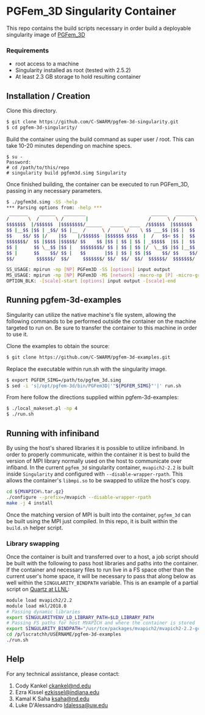 # PGFem_3D Singularity Container

This repo contains the build scripts necessary in order build a deployable singularity image of [PGFem_3D](https://github.com/C-SWARM/pgfem-3d)

### Requirements

  - root access to a machine
  - Singularity installed as root (tested with 2.5.2)
  - At least 2.3 GB storage to hold resulting container

## Installation / Creation

Clone this directory.
```bash 
$ git clone https://github.com/C-SWARM/pgfem-3d-singularity.git
$ cd pgfem-3d-singularity/
```
Build the container using the build command as super user / root. This can take 10-20 minutes depending on machine specs.
```console
$ su -
Password:
# cd /path/to/this/repo
# singularity build pgfem3d.simg Singularity
```
Once finished building, the container can be executed to run PGFem_3D, passing in any necessary parameters.
```bash
$ ./pgfem3d.simg -SS -help
*** Parsing options from: -help ***
 _______    ______   ________                        ______   _______  
/       \  /      \ /        |                      /      \ /       \ 
$$$$$$$  |/$$$$$$  |$$$$$$$$/______   _____  ____  /$$$$$$  |$$$$$$$  |
$$ |__$$ |$$ | _$$/ $$ |__  /      \ /     \/    \ $$ ___$$ |$$ |  $$ |
$$    $$/ $$ |/    |$$    |/$$$$$$  |$$$$$$ $$$$  |  /   $$< $$ |  $$ |
$$$$$$$/  $$ |$$$$ |$$$$$/ $$    $$ |$$ | $$ | $$ | _$$$$$  |$$ |  $$ |
$$ |      $$ \__$$ |$$ |   $$$$$$$$/ $$ | $$ | $$ |/  \__$$ |$$ |__$$ |
$$ |      $$    $$/ $$ |   $$       |$$ | $$ | $$ |$$    $$/ $$    $$/ 
$$/        $$$$$$/  $$/     $$$$$$$/ $$/  $$/  $$/  $$$$$$/  $$$$$$$/  

SS_USAGE: mpirun -np [NP] PGFem3D -SS [options] input output
MS_USAGE: mpirun -np [NP] PGFem3D -MS [network] -macro-np [P] -micro-group-size [S] [macro OPTION_BLK] [micro OPTION_BLK]
OPTION_BLK: -[scale]-start [options] input output -[scale]-end
```

## Running pgfem-3d-examples

Singularity can utilize the native machine's file system, allowing the following commands to be performed outside the container
on the machine targeted to run on. Be sure to transfer the container to this machine in order to use it.


Clone the examples to obtain the source:
```bash
$ git clone https://github.com/C-SWARM/pgfem-3d-examples.git
```
Replace the executable within run.sh with the singularity image.
```bash
$ export PGFEM_SIMG=/path/to/pgfem_3d.simg
$ sed -i 's|/opt/pgfem-3d/bin/PGFem3D|'"${PGFEM_SIMG}"'|' run.sh
```
From here follow the directions supplied within pgfem-3d-examples:
```bash
$ ./local_makeset.pl -np 4
$ ./run.sh
```

## Running with infiniband

By using the host's shared libraries it is possible to utilize infiniband. In order to properly communicate, within the container it is best to build the version of MPI library normally used on the host to communicate over infiband. In the current `pgfem_3d` singularity container, `mvapich2-2.2` is built inside `Singularity` and configured with `--disable-wrapper-rpath`. This allows the container's `libmpi.so` to be swapped to utilize the host's copy.
```bash
cd ${MVAPICH%.tar.gz}
./configure --prefix=/mvapich --disable-wrapper-rpath
make -j 4 install
```
Once the matching version of MPI is built into the container, `pgfem_3d` can be built using the MPI just compiled. In this repo, it is built within the `build.sh` helper script.

### Library swapping

Once the container is built and transferred over to a host, a job script should be built with the following to pass host libraries and paths into the container. If the container and necessary files to run live in a FS space other than the current user's home space, it will be necessary to pass that along below as well within the `SINGULARITY_BINDPATH` variable. This is an example of a partial script on [Quartz at LLNL](https://hpc.llnl.gov/hardware/platforms/Quartz):
```bash
module load mvapich2/2.2
module load mkl/2018.0
# Passing dynamic libraries
export SINGULARITYENV_LD_LIBRARY_PATH=$LD_LIBRARY_PATH
# Passing FS paths for host MVAPICH and where the container is stored
export SINGULARITY_BINDPATH="/usr/tce/packages/mvapich2/mvapich2-2.2-gcc-7.1.0/lib,/p/lscratchh/USERNAME"
cd /p/lscratchh/USERNAME/pgfem-3d-examples
./run.sh
```

## Help
For any technical assistance, please contact:

1.  Cody Kankel [ckankel@nd.edu](mailto:ckankel@nd.edu)
2.  Ezra Kissel [ezkissel@indiana.edu](mailto:ezkissel@indiana.edu)
3.  Kamal K Saha [ksaha@nd.edu](mailto:ksaha@nd.edu)
4.  Luke D'Alessandro [ldalessa@uw.edu](mailto:ldalessa@uw.edu)

